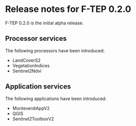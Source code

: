 # Release notes for F-TEP 0.2.0

F-TEP 0.2.0 is the initial alpha release.

## Processor services

The following processors have been introduced:

* LandCoverS2
* VegetationIndices
* Sentinel2Ndvi

## Application services

The following applications have been introduced:

* MonteverdiAppV2
* QGIS
* Sentinel2ToolboxV2
